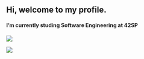 ## Hi, welcome to my profile.
#### I’m currently studing Software Engineering at 42SP
![](https://github-readme-stats.vercel.app/api?username=hpcavalcante)
<div style="display: inline_block">
  <div>
    <img align="left" src="https://github-readme-stats.vercel.app/api/top-langs/?username=hpcavalcante&layout=compact&langs_count=7&"/><br><br><br><br><br><br>
  </div>
</div>

